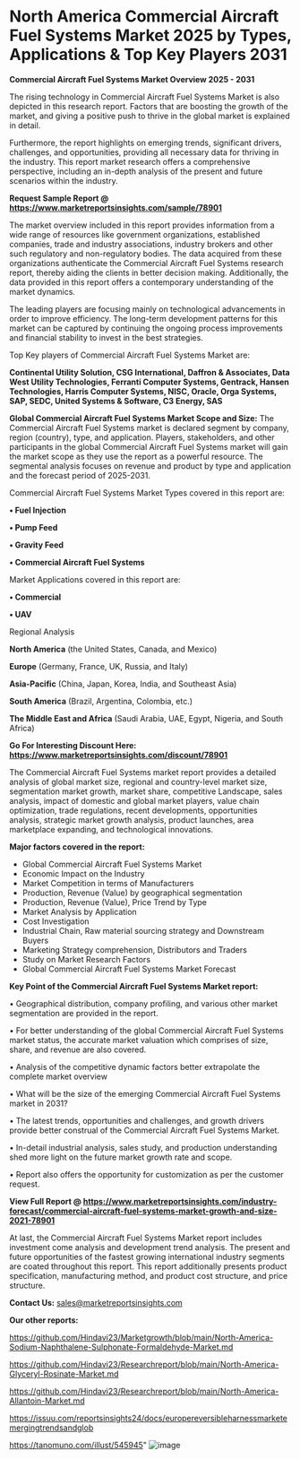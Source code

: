 # North America Commercial Aircraft Fuel Systems Market 2025 by Types, Applications & Top Key Players 2031

<Strong> Commercial Aircraft Fuel Systems Market Overview 2025 - 2031</strong>

The rising technology in Commercial Aircraft Fuel Systems Market is also depicted in this research report. Factors that are boosting the growth of the market, and giving a positive push to thrive in the global market is explained in detail.

Furthermore, the report highlights on emerging trends, significant drivers, challenges, and opportunities, providing all necessary data for thriving in the industry. This report market research offers a comprehensive perspective, including an in-depth analysis of the present and future scenarios within the industry.

<strong>Request Sample Report @ <a href=https://www.marketreportsinsights.com/sample/78901>https://www.marketreportsinsights.com/sample/78901</a></strong>

The market overview included in this report provides information from a wide range of resources like government organizations, established companies, trade and industry associations, industry brokers and other such regulatory and non-regulatory bodies. The data acquired from these organizations authenticate the Commercial Aircraft Fuel Systems research report, thereby aiding the clients in better decision making. Additionally, the data provided in this report offers a contemporary understanding of the market dynamics.

The leading players are focusing mainly on technological advancements in order to improve efficiency. The long-term development patterns for this market can be captured by continuing the ongoing process improvements and financial stability to invest in the best strategies.

Top Key players of Commercial Aircraft Fuel Systems Market are:

<strong>Continental Utility Solution, CSG International, Daffron & Associates, Data West Utility Technologies, Ferranti Computer Systems, Gentrack, Hansen Technologies, Harris Computer Systems, NISC, Oracle, Orga Systems, SAP, SEDC, United Systems & Software, C3 Energy, SAS</strong>

<strong><b>Global Commercial Aircraft Fuel Systems Market Scope and Size:</b></strong>
The Commercial Aircraft Fuel Systems market is declared segment by company, region (country), type, and application. Players, stakeholders, and other participants in the global Commercial Aircraft Fuel Systems market will gain the market scope as they use the report as a powerful resource. The segmental analysis focuses on revenue and product by type and application and the forecast period of 2025-2031.

Commercial Aircraft Fuel Systems Market Types covered in this report are:

<strong>• Fuel Injection

• Pump Feed

• Gravity Feed

• Commercial Aircraft Fuel Systems</strong>

Market Applications covered in this report are:

<strong>• Commercial

• UAV</strong> 

Regional Analysis

<strong>North America</strong> (the United States, Canada, and Mexico)

<strong>Europe</strong> (Germany, France, UK, Russia, and Italy)

<strong>Asia-Pacific</strong> (China, Japan, Korea, India, and Southeast Asia)

<strong>South America</strong> (Brazil, Argentina, Colombia, etc.)

<strong>The Middle East and Africa</strong> (Saudi Arabia, UAE, Egypt, Nigeria, and South Africa)

<strong>Go For Interesting Discount Here: <a href=https://www.marketreportsinsights.com/discount/78901>https://www.marketreportsinsights.com/discount/78901</a></strong>

The Commercial Aircraft Fuel Systems market report provides a detailed analysis of global market size, regional and country-level market size, segmentation market growth, market share, competitive Landscape, sales analysis, impact of domestic and global market players, value chain optimization, trade regulations, recent developments, opportunities analysis, strategic market growth analysis, product launches, area marketplace expanding, and technological innovations.

<strong><b>Major factors covered in the report:</b></strong>
<ul>
  <li>Global Commercial Aircraft Fuel Systems Market </li>
  <li>Economic Impact on the Industry</li>
  <li>Market Competition in terms of Manufacturers</li>
  <li>Production, Revenue (Value) by geographical segmentation</li>
  <li>Production, Revenue (Value), Price Trend by Type</li>
  <li>Market Analysis by Application</li>
  <li>Cost Investigation</li>
  <li>Industrial Chain, Raw material sourcing strategy and Downstream Buyers</li>
  <li>Marketing Strategy comprehension, Distributors and Traders</li>
  <li>Study on Market Research Factors</li>
  <li>Global Commercial Aircraft Fuel Systems Market Forecast</li>
</ul>

<strong><b>Key Point of the Commercial Aircraft Fuel Systems Market report:</b></strong>

• Geographical distribution, company profiling, and various other market segmentation are provided in the report.

• For better understanding of the global Commercial Aircraft Fuel Systems market status, the accurate market valuation which comprises of size, share, and revenue are also covered.

• Analysis of the competitive dynamic factors better extrapolate the complete market overview

• What will be the size of the emerging Commercial Aircraft Fuel Systems market in 2031?

• The latest trends, opportunities and challenges, and growth drivers provide better construal of the Commercial Aircraft Fuel Systems Market.

• In-detail industrial analysis, sales study, and production understanding shed more light on the future market growth rate and scope.

• Report also offers the opportunity for customization as per the customer request.

<strong><b>View Full Report @ <a href=https://www.marketreportsinsights.com/industry-forecast/commercial-aircraft-fuel-systems-market-growth-and-size-2021-78901>https://www.marketreportsinsights.com/industry-forecast/commercial-aircraft-fuel-systems-market-growth-and-size-2021-78901</a></b></strong>


At last, the Commercial Aircraft Fuel Systems Market report includes investment come analysis and development trend analysis. The present and future opportunities of the fastest growing international industry segments are coated throughout this report. This report additionally presents product specification, manufacturing method, and product cost structure, and price structure.

<strong>Contact Us:</strong>
sales@marketreportsinsights.com

<strong>Our other reports:</strong>

<a href=https://github.com/Hindavi23/Marketgrowth/blob/main/North-America-Sodium-Naphthalene-Sulphonate-Formaldehyde-Market.md>https://github.com/Hindavi23/Marketgrowth/blob/main/North-America-Sodium-Naphthalene-Sulphonate-Formaldehyde-Market.md</a>

<a href=https://github.com/Hindavi23/Researchreport/blob/main/North-America-Glyceryl-Rosinate-Market.md>https://github.com/Hindavi23/Researchreport/blob/main/North-America-Glyceryl-Rosinate-Market.md</a>

<a href=https://github.com/Hindavi23/Researchreport/blob/main/North-America-Allantoin-Market.md>https://github.com/Hindavi23/Researchreport/blob/main/North-America-Allantoin-Market.md</a>

<a href=https://issuu.com/reportsinsights24/docs/europereversibleharnessmarketemergingtrendsandglob>https://issuu.com/reportsinsights24/docs/europereversibleharnessmarketemergingtrendsandglob</a>

<a href=https://tanomuno.com/illust/545945>https://tanomuno.com/illust/545945</a>"
![image](https://github.com/user-attachments/assets/ba6c630b-1bd2-44a2-911a-383307bfa664)
